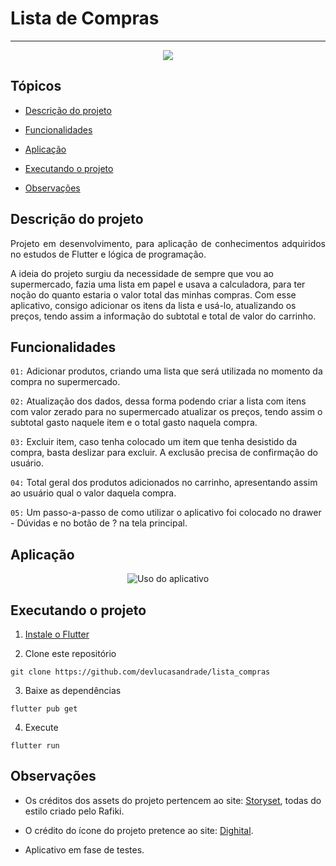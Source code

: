 <h1>Lista de Compras</h1>

<hr>

<p align="center">
   <img src="http://img.shields.io/static/v1?label=STATUS&message=EM%20DESENVOLVIMENTO&color=RED&style=for-the-badge"/>
</p>

## Tópicos 

- [Descrição do projeto](#descrição-do-projeto)

- [Funcionalidades](#funcionalidades)

- [Aplicação](#aplicação)

- [Executando o projeto](#executando-o-projeto)

- [Observações](#observações)



## Descrição do projeto 

<p align="justify">
Projeto em desenvolvimento, para aplicação de conhecimentos adquiridos no estudos de Flutter e lógica de programação.

A ideia do projeto surgiu da necessidade de sempre que vou ao supermercado, fazia uma lista em papel e usava a calculadora, para ter noção do quanto estaria o valor total das minhas compras. Com esse aplicativo, consigo adicionar os itens da lista e usá-lo, atualizando os preços, tendo assim a informação do subtotal e total de valor do carrinho.
</p>

## Funcionalidades

`01:` Adicionar produtos, criando uma lista que será utilizada no momento da compra no supermercado.

`02:` Atualização dos dados, dessa forma podendo criar a lista com itens com valor zerado para no supermercado atualizar os preços, tendo assim o subtotal gasto naquele item e o total gasto naquela compra.

`03:` Excluir item, caso tenha colocado um item que tenha desistido da compra, basta deslizar para excluir. A exclusão precisa de confirmação do usuário.

`04:` Total geral dos produtos adicionados no carrinho, apresentando assim ao usuário qual o valor daquela compra.

`05:` Um passo-a-passo de como utilizar o aplicativo foi colocado no drawer - Dúvidas e no botão de ? na tela principal. 

## Aplicação

<div align="center">

![Uso do aplicativo](https://github.com/devlucasandrade/lista_de_compras/blob/master/Lista%20de%20Compras.gif)

</div>

###

## Executando o projeto

1. [Instale o Flutter](https://flutter.dev/docs/get-started/install)

2. Clone este repositório

```
git clone https://github.com/devlucasandrade/lista_compras
```

3. Baixe as dependências

```
flutter pub get
```

4. Execute

```
flutter run
```

## Observações

- Os créditos dos assets do projeto pertencem ao site: [Storyset](https://storyset.com/), todas do estilo criado pelo Rafiki.
- O crédito do ícone do projeto pretence ao site: [Dighital](https://www.flaticon.com/br/autores/dighital).

- Aplicativo em fase de testes.

